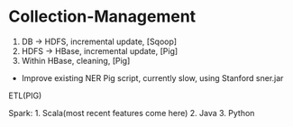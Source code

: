 # Collection-Management
1. DB -> HDFS, incremental update, [Sqoop]
2. HDFS -> HBase, incremental update, [Pig]
3. Within HBase, cleaning, [Pig]
*  Improve existing NER Pig script, currently slow, using Stanford sner.jar

ETL(PIG)

Spark: 1. Scala(most recent features come here)	2. Java	3. Python
